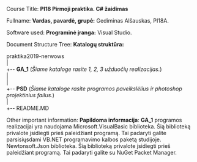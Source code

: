 Course Title: **PI18 Pirmoji praktika. C# žaidimas** 

Fullname: **Vardas, pavardė, grupė:** Gediminas Alšauskas, PI18A.

Software used: **Programinė įranga:** Visual Studio.

Document Structure Tree: **Katalogų struktūra:** 

praktika2019-nerwows\
      |\
      +-- <b>GA_1</b> (<i>Šiame kataloge rasite 1, 2, 3 užduočių realizacijas.</i>)\
  |\
  |\
  +-- <b>PSD</b> (<i>Šiame kataloge rasite programos paveikslėlius ir photoshop projektinius failus.</i>)\
  |\
  +-- README.MD

Other important information: **Papildoma informacija**: **GA_1** programos realizacijai yra naudojama Microsoft.VisualBasic biblioteka. Šią biblioteką privalote įsidiegti prieš paleidžiant programą. Tai padaryti galite parsisiųsdami VB.NET programavimo kalbos paketą studijoje.
																									  Newtonsoft.Json biblioteka. Šią biblioteką privalote įsidiegti prieš paleidžiant programą. Tai padaryti galite su NuGet Packet Manager.